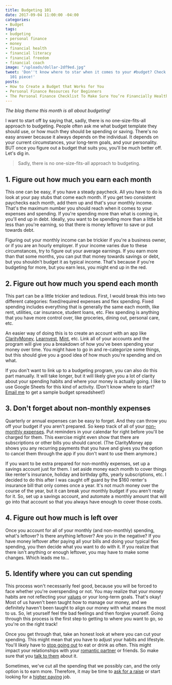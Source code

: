 ```yaml
---
title: Budgeting 101
date: 2017-09-04 11:00:00 -04:00
categories:
- Budget
tags:
- budgeting
- personal finance
- money
- financial health
- financial literacy
- financial freedom
- financial coach
image: "/uploads/dollar-2df9ed.jpg"
tweet: 'Don''t know where to star when it comes to your #budget? Check out this budgeting
  101 piece!'
posts:
- How to Create a Budget that Works for You
- Personal Finance Resources For Beginners
- The Personal Finance Checklist To Make Sure You’re Financially Healthy
---
```


*The blog theme this month is all about budgeting!*

I want to start off by saying that, sadly, there is no one-size-fits-all approach to budgeting. People often ask me what budget template they should use, or how much they should be spending or saving. There's no easy answer because it always depends on the individual. It depends on your current circumstances, your long-term goals, and your personality. BUT once you figure out a budget that suits you, you'll be much better off. Let's dig in.

> Sadly, there is no one-size-fits-all approach to budgeting.

## 1. Figure out how much you earn each month

This one can be easy, if you have a steady paycheck. All you have to do is look at your pay stubs that come each month. If you get two consistent paychecks each month, add them up and that's your monthly income. That's the maximum number you should reach when it comes to your expenses and spending. If you're spending more than what is coming in, you'll end up in debt. Ideally, you want to be spending more than a little bit less than you're earning, so that there is money leftover to save or put towards debt.

Figuring out your monthly income can be trickier if you're a business owner, or if you are an hourly employer. If your income varies due to these circumstances, try to figure out your average earnings. If you earn more than that some months, you can put that money towards savings or debt, but you shouldn't budget it as typical income. That's because if you're budgeting for more, but you earn less, you might end up in the red.

## 2. Figure out how much you spend each month

This part can be a little trickier and tedious. First, I would break this into two different categories: fixed/required expenses and flex spending. Fixed spending includes everything that is generally the same each month, like rent, utilities, car insurance, student loans, etc. Flex spending is anything that you have more control over, like groceries, dining out, personal care, etc.

An easier way of doing this is to create an account with an app like [ClarityMoney](https://claritymoney.com/), [Learnvest](http://www.learnvest.com), [Mint](http://www.mint.com), etc. Link all of your accounts and the program will give you a breakdown of how you've been spending your money over time. You might have to go in and re-categorize some things, but this should give you a good idea of how much you're spending and on what.

If you don't want to link up to a budgeting program, you can also do this part manually. It will take longer, but it will likely give you a lot of clarity about your spending habits and where your money is actually going. I like to use Google Sheets for this kind of activity. (Don't know where to start? [Email me](mailto:hello@maggiegermano.com) to get a sample budget spreadsheet!)

## 3. Don't forget about non-monthly expenses

Quarterly or annual expenses can be easy to forget. And they can throw you off your budget if you aren't prepared. So keep track of all of your [non-monthly expenses](https://www.maggiegermano.com/blog/prepare-for-non-monthly-expenses). Put reminders in your calendar for right before you'll be charged for them. This exercise might even show that there are subscriptions or other bills you should cancel. (The ClarityMoney app shows you any recurring payments that you have and gives you the option to cancel them through the app if you don't want to use them anymore.)

If you want to be extra prepared for non-monthly expenses, set up a savings account just for them. I set aside money each month to cover things like renter's insurance, holiday and birthday gifts, yearly subscriptions, etc. I decided to do this after I was caught off guard by the $160 renter's insurance bill that only comes once a year. It's not much money over the course of the year, but it can break your monthly budget if you aren't ready for it. So, set up a savings account, and automate a monthly amount that will go into that account so that you always have enough to cover those costs.

## 4. Figure out how much is left over

Once you account for all of your monthly (and non-monthly) spending, what's leftover? Is there anything leftover? Are you in the negative? If you have money leftover after paying all your bills and doing your typical flex spending, you then decide what you want to do with it. If you realize that there isn't anything or enough leftover, you may have to make some changes. Which leads me to...

## 5. Identify where you can cut spending

This process won't necessarily feel good, because you will be forced to face whether you're overspending or not. You may realize that your money habits are not reflecting your [values](https://www.maggiegermano.com/blog/do-your-habits-and-values-align/) or your long-term goals. That's okay! Most of us haven't been taught how to manage our money, and we definitely haven't been taught to align our money with what means the most to us. So, let yourself feel the bad feelings and then forgive yourself. Going through this process is the first step to getting to where you want to go, so you're on the right track!

Once you get through that, take an honest look at where you can cut your spending. This might mean that you have to adjust your habits and lifestyle. You'll likely have to [stop going out](https://www.maggiegermano.com/blog/spend-less-money) to eat or drink as often. This might impact your relationships with your [romantic partner](https://www.maggiegermano.com/blog/have-the-money-talk) or friends. So make sure that you [talk to them](https://www.maggiegermano.com/blog/how-to-talk-to-your-friends-about-money/) about it. 

Sometimes, we've cut all the spending that we possibly can, and the only option is to earn more. Therefore, it may be time to [ask for a raise](https://www.maggiegermano.com/blog/how-to-ask-for-a-raise/) or start looking for a [higher paying](https://www.maggiegermano.com/blog/how-to-pick-a-salary-number-that-works-for-you/) job.
